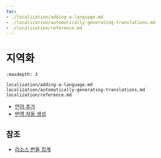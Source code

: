 ```yaml
---
toc:
- ./localization/adding-a-language.md
- ./localization/automatically-generating-translations.md
- ./localization/reference.md
---
```

# 지역화

```{toctree}
:maxdepth: 3

localization/adding-a-language.md
localization/automatically-generating-translations.md
localization/reference.md
```

* [언어 추가](./localization/adding-a-language.md)
* [번역 자동 생성](./localization/automatically-generating-translations.md)

## 참조

* [리소스 번들 집계](./localization/reference/aggregating-resource-bundles.md)